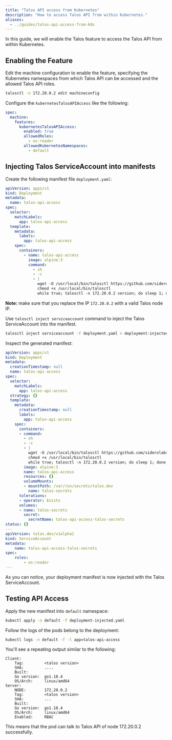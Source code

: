 ```yaml
---
title: "Talos API access from Kubernetes"
description: "How to access Talos API from within Kubernetes."
aliases:
  - ../guides/talos-api-access-from-k8s
---
```


In this guide, we will enable the Talos feature to access the Talos API from within Kubernetes.

## Enabling the Feature

Edit the machine configuration to enable the feature, specifying the Kubernetes namespaces from which Talos API
can be accessed and the allowed Talos API roles.

```bash
talosctl -n 172.20.0.2 edit machineconfig
```

Configure the `kubernetesTalosAPIAccess` like the following:

```yaml
spec:
  machine:
    features:
      kubernetesTalosAPIAccess:
        enabled: true
        allowedRoles:
          - os:reader
        allowedKubernetesNamespaces:
          - default
```

## Injecting Talos ServiceAccount into manifests

Create the following manifest file `deployment.yaml`:

```yaml
apiVersion: apps/v1
kind: Deployment
metadata:
  name: talos-api-access
spec:
  selector:
    matchLabels:
      app: talos-api-access
  template:
    metadata:
      labels:
        app: talos-api-access
    spec:
      containers:
        - name: talos-api-access
          image: alpine:3
          command:
            - sh
            - -c
            - |
              wget -O /usr/local/bin/talosctl https://github.com/siderolabs/talos/releases/download/<talos version>/talosctl-linux-amd64
              chmod +x /usr/local/bin/talosctl
              while true; talosctl -n 172.20.0.2 version; do sleep 1; done
```

**Note:** make sure that you replace the IP `172.20.0.2` with a valid Talos node IP.

Use `talosctl inject serviceaccount` command to inject the Talos ServiceAccount into the manifest.

```bash
talosctl inject serviceaccount -f deployment.yaml > deployment-injected.yaml
```

Inspect the generated manifest:

```yaml
apiVersion: apps/v1
kind: Deployment
metadata:
  creationTimestamp: null
  name: talos-api-access
spec:
  selector:
    matchLabels:
      app: talos-api-access
  strategy: {}
  template:
    metadata:
      creationTimestamp: null
      labels:
        app: talos-api-access
    spec:
      containers:
      - command:
        - sh
        - -c
        - |
          wget -O /usr/local/bin/talosctl https://github.com/siderolabs/talos/releases/download/<talos version>/talosctl-linux-amd64
          chmod +x /usr/local/bin/talosctl
          while true; talosctl -n 172.20.0.2 version; do sleep 1; done
        image: alpine:3
        name: talos-api-access
        resources: {}
        volumeMounts:
        - mountPath: /var/run/secrets/talos.dev
          name: talos-secrets
      tolerations:
      - operator: Exists
      volumes:
      - name: talos-secrets
        secret:
          secretName: talos-api-access-talos-secrets
status: {}
---
apiVersion: talos.dev/v1alpha1
kind: ServiceAccount
metadata:
    name: talos-api-access-talos-secrets
spec:
    roles:
        - os:reader
---
```

As you can notice, your deployment manifest is now injected with the Talos ServiceAccount.

## Testing API Access

Apply the new manifest into `default` namespace:

```bash
kubectl apply -n default -f deployment-injected.yaml
```

Follow the logs of the pods belong to the deployment:

```bash
kubectl logs -n default -f -l app=talos-api-access
```

You'll see a repeating output similar to the following:

```text
Client:
    Tag:         <talos version>
    SHA:         ....
    Built:
    Go version:  go1.18.4
    OS/Arch:     linux/amd64
Server:
    NODE:        172.20.0.2
    Tag:         <talos version>
    SHA:         ...
    Built:
    Go version:  go1.18.4
    OS/Arch:     linux/amd64
    Enabled:     RBAC
```

This means that the pod can talk to Talos API of node 172.20.0.2 successfully.
